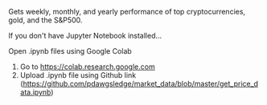 Gets weekly, monthly, and yearly performance of top cryptocurrencies, gold, and the S&P500.

If you don't have Jupyter Notebook installed...

Open .ipynb files using Google Colab
1. Go to https://colab.research.google.com
2. Upload .ipynb file using Github link (https://github.com/pdawgsledge/market_data/blob/master/get_price_data.ipynb)
